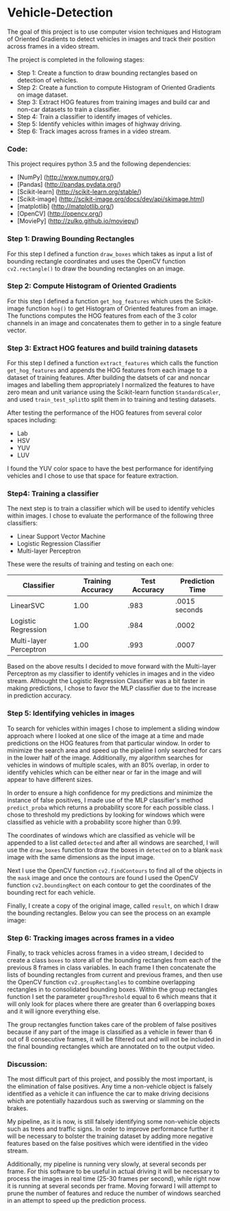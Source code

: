 # Vehicle-Detection
The goal of this project is to use computer vision techniques and Histogram of Oriented Gradients to detect vehicles in images and track their position across frames in a video stream.

The project is completed in the following stages:
* Step 1: Create a function to draw bounding rectangles based on detection of vehicles.
* Step 2: Create a function to compute Histogram of Oriented Gradients on image dataset.
* Step 3: Extract HOG features from training images and build car and non-car datasets to train a classifier.
* Step 4: Train a classifier to identify images of vehicles.
* Step 5: Identify vehicles within images of highway driving.
* Step 6: Track images across frames in a video stream.

### Code:
This project requires python 3.5 and the following dependencies:
- [NumPy] (http://www.numpy.org/)
- [Pandas] (http://pandas.pydata.org/)
- [Scikit-learn] (http://scikit-learn.org/stable/)
- [Scikit-image] (http://scikit-image.org/docs/dev/api/skimage.html)
- [matplotlib] (http://matplotlib.org/)
- [OpenCV] (http://opencv.org/)
- [MoviePy] (http://zulko.github.io/moviepy/)

### Step 1: Drawing Bounding Rectangles

For this step I defined a function `draw_boxes` which takes as input a list of bounding rectangle coordinates and uses the OpenCV function `cv2.rectangle()` to draw the bounding rectangles on an image.

### Step 2: Compute Histogram of Oriented Gradients

For this step I defined a function `get_hog_features` which uses the Scikit-image function `hog()` to get Histogram of Oriented features from an image. The functions computes the HOG features from each of the 3 color channels in an image and concatenates them to gether in to a single feature vector. 

### Step 3: Extract HOG features and build training datasets

For this step I defined a function `extract_features` which calls the function `get_hog_features` and appends the HOG features from each image to a dataset of training features. After building the datsets of car and noncar images and labelling them appropriately I normalized the features to have zero mean and unit variance using the Scikit-learn function `StandardScaler`, and used `train_test_split`to split them in to training and testing datasets. 

After testing the performance of the HOG features from several color spaces including:
* Lab
* HSV
* YUV
* LUV

I found the YUV color space to have the best performance for identifying vehicles and I chose to use that space for feature extraction.

### Step4: Training a classifier

The next step is to train a classifier which will be used to identify vehicles within images. I chose to evaluate the performance of the following three classifiers:
* Linear Support Vector Machine
* Logistic Regression Classifier
* Multi-layer Perceptron

These were the results of training and testing on each one:

|Classifier|Training Accuracy|Test Accuracy|Prediction Time|
|----------|-----------------|-------------|---------------|
|LinearSVC |1.00|.983|.0015 seconds|
|Logistic Regression|1.00|.984|.0002|
|Multi-layer Perceptron|1.00|.993|.0007|

Based on the above results I decided to move forward with the Multi-layer Perceptron as my classifier to identify vehicles in images and in the video stream. Althought the Logistic Regression Classifier was a bit faster in making predictions, I chose to favor the MLP classifier due to the increase in prediction accuracy.

### Step 5: Identifying vehicles in images

To search for vehicles within images I chose to implement a sliding window approach where I looked at one slice of the image at a time and made predictions on the HOG features from that particular window. In order to minimize the search area and speed up the pipeline I only searched for cars in the lower half of the image. Additionally, my algorithm searches for vehicles in windows of multiple scales, with an 80% overlap, in order to identify vehicles which can be either near or far in the image and will appear to have different sizes.

In order to ensure a high confidence for my predictions and minimize the instance of false positives, I made use of the MLP classifier's method `predict_proba` which returns a probability score for each possible class. I chose to threshold my predictions by looking for windows which were classified as vehicle with a probability score higher than 0.99.

The coordinates of windows which are classified as vehicle will be appended to a list called `detected` and after all windows are searched, I will use the `draw_boxes` function to draw the boxes in `detected` on to a blank `mask` image with the same dimensions as the input image. 

Next I use the OpenCV function `cv2.findContours` to find all of the objects in the `mask` image and once the contours are found I used the OpenCV function `cv2.boundingRect` on each contour to get the coordinates of the bounding rect for each vehicle.

Finally, I create a copy of the original image, called `result`, on which I draw the bounding rectangles. Below you can see the process on an example image:

### Step 6: Tracking images across frames in a video

Finally, to track vehicles across frames in a video stream, I decided to create a class `boxes` to store all of the bounding rectangles from each of the previous 8 frames in class variables. In each frame I then concatenate the lists of bounding rectangles from current and previous frames, and then use the OpenCV function `cv2.groupRectangles` to combine overlapping rectangles in to consolidated bounding boxes. Within the group rectangles function I set the parameter `groupThreshold` equal to 6 which means that it will only look for places where there are greater than 6 overlapping boxes and it will ignore everything else. 

The group rectangles function takes care of the problem of false positives because if any part of the image is classified as a vehicle in fewer than 6 out of 8 consecutive frames, it will be filtered out and will not be included in the final bounding rectangles which are annotated on to the output video. 

### Discussion: 

The most difficult part of this project, and possibly the most important, is the elimination of false positives. Any time a non-vehicle object is falsely identified as a vehicle it can influence the car to make driving decisions which are potentially hazardous such as swerving or slamming on the brakes. 

My pipeline, as it is now, is still falsely identifying some non-vehicle objects such as trees and traffic signs. In order to improve performance further it will be necessary to bolster the training dataset by adding more negative features based on the false positives which were identified in the video stream. 

Additionally, my pipeline is running very slowly, at several seconds per frame. For this software to be useful in actual driving it will be necessary to process the images in real time (25-30 frames per second), while right now it is running at several seconds per frame. Moving forward I will attempt to prune the number of features and reduce the number of windows searched in an attempt to speed up the prediction process. 

